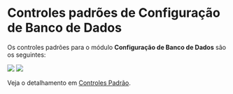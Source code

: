 # Controles padrões de Configuração de Banco de Dados

Os controles padrões para o módulo **Configuração de Banco de Dados** são os seguintes:

![](http://www.gvinci.com.br/manual/8_038.zoom80.png)   ![](http://www.gvinci.com.br/manual/8_065.zoom80.png)

Veja o detalhamento em [Controles Padrão](http://www.gvinci.com.br/manual/controles_padrao.htm).

